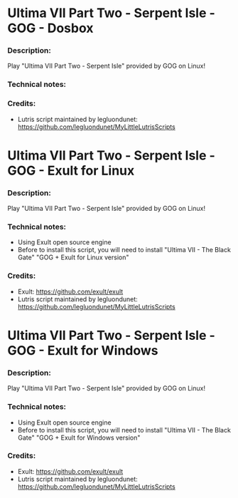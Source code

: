 # Ultima VII Part Two - Serpent Isle - GOG - Dosbox
### Description:
Play "Ultima VII Part Two - Serpent Isle" provided by GOG on Linux!
### Technical notes:
### Credits:
- Lutris script maintained by legluondunet: https://github.com/legluondunet/MyLittleLutrisScripts


# Ultima VII Part Two - Serpent Isle - GOG - Exult for Linux
### Description:
Play "Ultima VII Part Two - Serpent Isle" provided by GOG on Linux!
### Technical notes:
- Using Exult open source engine
- Before to install this script, you will need to install "Ultima VII - The Black Gate" "GOG + Exult for Linux version"
### Credits:
- Exult: https://github.com/exult/exult
- Lutris script maintained by legluondunet: https://github.com/legluondunet/MyLittleLutrisScripts


# Ultima VII Part Two - Serpent Isle - GOG - Exult for Windows
### Description:
Play "Ultima VII Part Two - Serpent Isle" provided by GOG on Linux!
### Technical notes:
- Using Exult open source engine
- Before to install this script, you will need to install "Ultima VII - The Black Gate" "GOG + Exult for Windows version"
### Credits:
- Exult: https://github.com/exult/exult
- Lutris script maintained by legluondunet: https://github.com/legluondunet/MyLittleLutrisScripts
